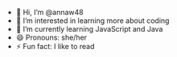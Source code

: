 - 👋 Hi, I’m @annaw48
- 👀 I’m interested in learning more about coding
- 🌱 I’m currently learning JavaScript and Java
- 😄 Pronouns: she/her
- ⚡ Fun fact: I like to read

<!---
annaw48/annaw48 is a ✨ special ✨ repository because its `README.md` (this file) appears on your GitHub profile.
You can click the Preview link to take a look at your changes.
--->
